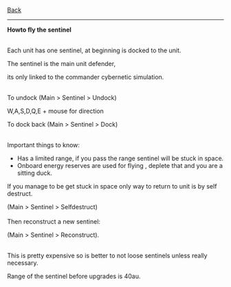 [Back](https://greengolem.github.io/StructuraHowtos)
<hr>

**Howto fly the sentinel**<br><br>

Each unit has one sentinel, at beginning is docked to the unit.

The sentinel is the main unit defender,

its only linked to the commander cybernetic simulation.
<br><br>

To undock (Main > Sentinel > Undock)

W,A,S,D,Q,E + mouse for direction

To dock back (Main > Sentinel > Dock)
<br><br>

Important things to know:
- Has a limited range, if you pass the range sentinel will be stuck in space.
- Onboard energy reserves are used for flying , deplete that and you are a sitting duck.

If you manage to be get stuck in space  only way to return to unit is by self destruct.

(Main > Sentinel > Selfdestruct)
<br><br>
Then reconstruct a new sentinel:

(Main > Sentinel > Reconstruct).
<br><br>

This is pretty expensive so is better to not loose sentinels unless really necessary.

Range of the sentinel before upgrades is 40au.
